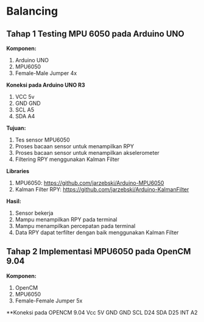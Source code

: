 # Balancing

## Tahap 1 Testing MPU 6050 pada Arduino UNO

**Komponen:** 
1. Arduino UNO
2. MPU6050
3. Female-Male Jumper 4x

**Koneksi pada Arduino UNO R3**
1. VCC   5v
2. GND   GND
3. SCL   A5
4. SDA   A4

**Tujuan:**
1. Tes sensor MPU6050
2. Proses bacaan sensor untuk menampilkan RPY
3. Proses bacaan sensor untuk menampilkan akselerometer
4. Filtering RPY menggunakan Kalman Filter

**Libraries**
1. MPU6050: https://github.com/jarzebski/Arduino-MPU6050
2. Kalman Filter RPY: https://github.com/jarzebski/Arduino-KalmanFilter


**Hasil:**
1. Sensor bekerja
2. Mampu menampilkan RPY pada terminal
3. Mampu menampilkan percepatan pada terminal
4. Data RPY dapat terfilter dengan baik menggunakan Kalman Filter

## Tahap 2 Implementasi MPU6050 pada OpenCM 9.04

**Komponen:** 
1. OpenCM
2. MPU6050
3. Female-Female Jumper 5x

**Koneksi pada OPENCM 9.04
Vcc   5V
GND   GND
SCL   D24
SDA   D25
INT   A2
